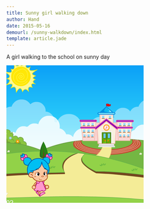 ```yaml
---
title: Sunny girl walking down
author: Hand
date: 2015-05-16
demourl: /sunny-walkdown/index.html
template: article.jade
---
```


A girl walking to the school on sunny day

![preview](preview.png)

 
 

